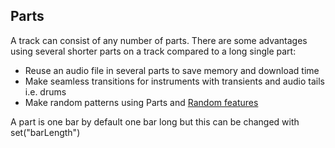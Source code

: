 ## Parts

A track can consist of any number of parts. There are some advantages using several shorter parts on a track compared to a long single part:

* Reuse an audio file in several parts to save memory and download time
* Make seamless transitions for instruments with transients and audio tails i.e. drums
* Make random patterns using Parts and [Random features](random.md)



A part is one bar by default one bar long but this can be changed with set("barLength")

